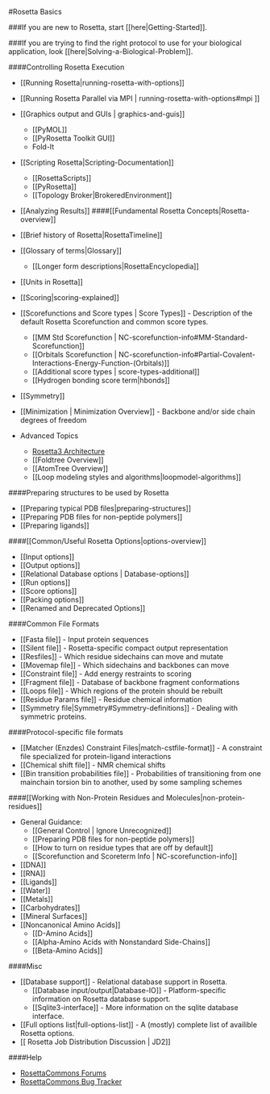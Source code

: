 #Rosetta Basics

###If you are new to Rosetta, start [[here|Getting-Started]].

###If you are trying to find the right protocol to use for your biological application, look [[here|Solving-a-Biological-Problem]].

####Controlling Rosetta Execution
- [[Running Rosetta|running-rosetta-with-options]]
- [[Running Rosetta Parallel via MPI | running-rosetta-with-options#mpi ]]
- [[Graphics output and GUIs | graphics-and-guis]]
    * [[PyMOL]]
    * [[PyRosetta Toolkit GUI]]
    * Fold-It
- [[Scripting Rosetta|Scripting-Documentation]]
    * [[RosettaScripts]]
    * [[PyRosetta]]
    * [[Topology Broker|BrokeredEnvironment]]
- [[Analyzing Results]]
####[[Fundamental Rosetta Concepts|Rosetta-overview]]

- [[Brief history of Rosetta|RosettaTimeline]]

- [[Glossary of terms|Glossary]]
    - [[Longer form descriptions|RosettaEncyclopedia]]

- [[Units in Rosetta]]

- [[Scoring|scoring-explained]]

- [[Scorefunctions and Score types | Score Types]] - Description of the default Rosetta Scorefunction and common score types.
    *  [[MM Std Scorefunction | NC-scorefunction-info#MM-Standard-Scorefunction]]
    *  [[Orbitals Scorefunction | NC-scorefunction-info#Partial-Covalent-Interactions-Energy-Function-(Orbitals)]]
    *  [[Additional score types | score-types-additional]]
    *  [[Hydrogen bonding score term|hbonds]]
- [[Symmetry]]
- [[Minimization | Minimization Overview]] - Backbone and/or side chain degrees of freedom
- Advanced Topics
    * [Rosetta3 Architecture](http://www.ncbi.nlm.nih.gov/pubmed/21187238)
    * [[Foldtree Overview]]
    * [[AtomTree Overview]]
    * [[Loop modeling styles and algorithms|loopmodel-algorithms]]

####Preparing structures to be used by Rosetta
* [[Preparing typical PDB files|preparing-structures]]
* [[Preparing PDB files for non-peptide polymers]]
* [[Preparing ligands]]

####[[Common/Useful Rosetta Options|options-overview]]
- [[Input options]]
- [[Output options]]
- [[Relational Database options | Database-options]]
- [[Run options]]
- [[Score options]]
- [[Packing options]]
- [[Renamed and Deprecated Options]]

####Common File Formats
- [[Fasta file]] - Input protein sequences
- [[Silent file]] - Rosetta-specific compact output representation
- [[Resfiles]] - Which residue sidechains can move and mutate
- [[Movemap file]] - Which sidechains and backbones can move
- [[Constraint file]] - Add energy restraints to scoring
- [[Fragment file]] - Database of backbone fragment conformations
- [[Loops file]] - Which regions of the protein should be rebuilt
- [[Residue Params file]] - Residue chemical information
- [[Symmetry file|Symmetry#Symmetry-definitions]] - Dealing with symmetric proteins.

####Protocol-specific file formats
- [[Matcher (Enzdes) Constraint Files|match-cstfile-format]] - A constraint file specialized for protein-ligand interactions
- [[Chemical shift file]] - NMR chemical shifts
- [[Bin transition probabilities file]] - Probabilities of transitioning from one mainchain torsion bin to another, used by some sampling schemes

####[[Working with Non-Protein Residues and Molecules|non-protein-residues]]
- General Guidance:
    * [[General Control | Ignore Unrecognized]]
    * [[Preparing PDB files for non-peptide polymers]]
    * [[How to turn on residue types that are off by default]]
    * [[Scorefunction and Scoreterm Info | NC-scorefunction-info]]
- [[DNA]]
- [[RNA]]
- [[Ligands]]
- [[Water]]
- [[Metals]]
- [[Carbohydrates]]
- [[Mineral Surfaces]]
- [[Noncanonical Amino Acids]]
    *  [[D-Amino Acids]]
    *  [[Alpha-Amino Acids with Nonstandard Side-Chains]]
    *  [[Beta-Amino Acids]]

####Misc
- [[Database support]] - Relational database support in Rosetta.
    *  [[Database input/output|Database-IO]] - Platform-specific information on Rosetta database support.
    *  [[Sqlite3-interface]] - More information on the sqlite database interface.
- [[Full options list|full-options-list]] - A (mostly) complete list of availible Rosetta options.
- [[ Rosetta Job Distribution Discussion | JD2]]

####Help
- [RosettaCommons Forums](http://rosettacommons.org/forum)
- [RosettaCommons Bug Tracker](http://bugs.rosettacommons.org)
